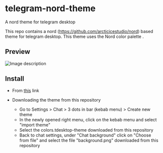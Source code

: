 # telegram-nord-theme
A nord theme for telegram desktop

This repo contains a nord (https://github.com/arcticicestudio/nord) based theme for telegram desktop.
This theme uses the Nord color palette
.

## Preview
![Image description](https://github.com/yaz-byte/telegram-nord-theme/blob/master/preview)

## Install
* From [this](https://t.me/addtheme/kde_nordic) link 


* Downloading the theme from this repository 
  * Go to Settings > Chat > 3 dots in bar (kebab menu) > Create new theme
  * In the newly opened right menu, click on the kebab menu and select "import theme"
  * Select the colors.tdesktop-theme downloaded from this repository
  * Back to chat settings, under "Chat background" click on "Choose from file" and select the file "background.png" downloaded from this repository
